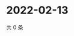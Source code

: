 # 2022-02-13

共 0 条

<!-- BEGIN WEIBO -->
<!-- 最后更新时间 Sun Feb 13 2022 21:11:02 GMT+0800 (China Standard Time) -->

<!-- END WEIBO -->
